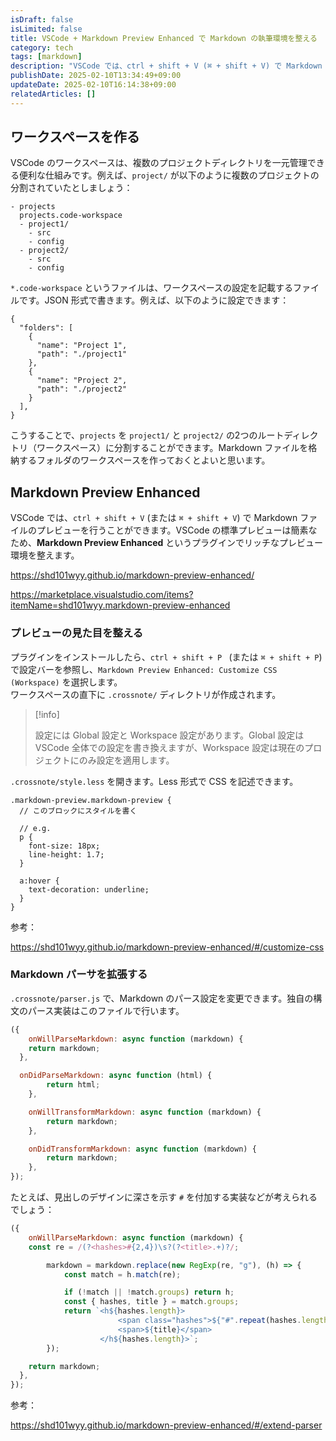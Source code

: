 ```yaml
---
isDraft: false
isLimited: false
title: VSCode + Markdown Preview Enhanced で Markdown の執筆環境を整える
category: tech
tags: [markdown]
description: "VSCode では、ctrl + shift + V (⌘ + shift + V) で Markdown ファイルのプレビューを行うことができます。リッチなプレビューを行うために、Markdown Preview Enhanced というプラグインを使用できます。"
publishDate: 2025-02-10T13:34:49+09:00
updateDate: 2025-02-10T16:14:38+09:00
relatedArticles: []
---
```


## ワークスペースを作る

VSCode のワークスペースは、複数のプロジェクトディレクトリを一元管理できる便利な仕組みです。例えば、`project/` が以下のように複数のプロジェクトの分割されていたとしましょう：

```
- projects
  projects.code-workspace
  - project1/
    - src
    - config
  - project2/
    - src
    - config
```

`*.code-workspace` というファイルは、ワークスペースの設定を記載するファイルです。JSON 形式で書きます。例えば、以下のように設定できます：

```json:project.code-workspace
{
  "folders": [
    {
      "name": "Project 1",
      "path": "./project1"
    },
    {
      "name": "Project 2",
      "path": "./project2"
    }
  ],
}
```

こうすることで、`projects` を `project1/` と `project2/` の2つのルートディレクトリ（ワークスペース）に分割することができます。Markdown ファイルを格納するフォルダのワークスペースを作っておくとよいと思います。

## Markdown Preview Enhanced

VSCode では、`ctrl + shift + V` (または `⌘ + shift + V`) で Markdown ファイルのプレビューを行うことができます。VSCode の標準プレビューは簡素なため、**Markdown Preview Enhanced** というプラグインでリッチなプレビュー環境を整えます。

https://shd101wyy.github.io/markdown-preview-enhanced/

https://marketplace.visualstudio.com/items?itemName=shd101wyy.markdown-preview-enhanced

### プレビューの見た目を整える

プラグインをインストールしたら、`ctrl + shift + P ` (または `⌘ + shift + P`) で設定バーを参照し、`Markdown Preview Enhanced: Customize CSS (Workspace)` を選択します。
\
ワークスペースの直下に `.crossnote/` ディレクトリが作成されます。

> [!info] 
>
> 設定には Global 設定と Workspace 設定があります。Global 設定は VSCode 全体での設定を書き換えますが、Workspace 設定は現在のプロジェクトにのみ設定を適用します。

`.crossnote/style.less` を開きます。Less 形式で CSS を記述できます。

```less:style.less
.markdown-preview.markdown-preview {
  // このブロックにスタイルを書く

  // e.g.
  p {
    font-size: 18px;
    line-height: 1.7;
  }

  a:hover {
    text-decoration: underline;
  }
}
```

参考：

https://shd101wyy.github.io/markdown-preview-enhanced/#/customize-css

### Markdown パーサを拡張する

`.crossnote/parser.js` で、Markdown のパース設定を変更できます。独自の構文のパース実装はこのファイルで行います。

```js:parser.js
({
	onWillParseMarkdown: async function (markdown) {
    return markdown;
  },

  onDidParseMarkdown: async function (html) {
		return html;
	},

	onWillTransformMarkdown: async function (markdown) {
		return markdown;
	},

	onDidTransformMarkdown: async function (markdown) {
		return markdown;
	},
});
```

たとえば、見出しのデザインに深さを示す `#` を付加する実装などが考えられるでしょう：

```js:parser.js
({
	onWillParseMarkdown: async function (markdown) {
    const re = /(?<hashes>#{2,4})\s?(?<title>.+)?/;

		markdown = markdown.replace(new RegExp(re, "g"), (h) => {
			const match = h.match(re);

			if (!match || !match.groups) return h;
			const { hashes, title } = match.groups;
			return `<h${hashes.length}>
						<span class="hashes">${"#".repeat(hashes.length)}</span> 
						<span>${title}</span>
					</h${hashes.length}>`;
		});

    return markdown;
  },
});
```

参考：

https://shd101wyy.github.io/markdown-preview-enhanced/#/extend-parser